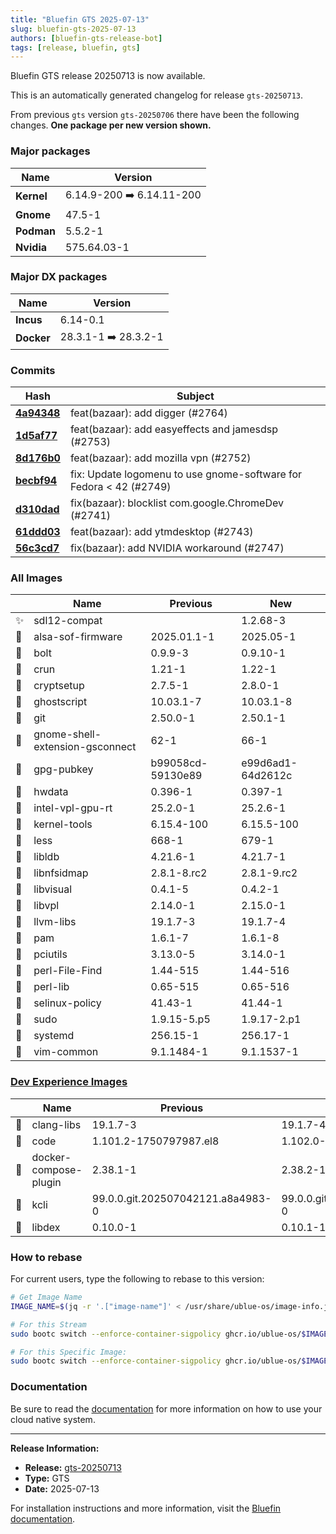 ```yaml
---
title: "Bluefin GTS 2025-07-13"
slug: bluefin-gts-2025-07-13
authors: [bluefin-gts-release-bot]
tags: [release, bluefin, gts]
---
```


Bluefin GTS release 20250713 is now available.

This is an automatically generated changelog for release `gts-20250713`.

From previous `gts` version `gts-20250706` there have been the following changes. **One package per new version shown.**

### Major packages

| Name       | Version                   |
| ---------- | ------------------------- |
| **Kernel** | 6.14.9-200 ➡️ 6.14.11-200 |
| **Gnome**  | 47.5-1                    |
| **Podman** | 5.5.2-1                   |
| **Nvidia** | 575.64.03-1               |

### Major DX packages

| Name       | Version              |
| ---------- | -------------------- |
| **Incus**  | 6.14-0.1             |
| **Docker** | 28.3.1-1 ➡️ 28.3.2-1 |

### Commits

| Hash                                                                                               | Subject                                                            |
| -------------------------------------------------------------------------------------------------- | ------------------------------------------------------------------ |
| **[4a94348](https://github.com/ublue-os/bluefin/commit/4a94348439b40620a2b67ef7fe0f3ba8181db9b2)** | feat(bazaar): add digger (#2764)                                   |
| **[1d5af77](https://github.com/ublue-os/bluefin/commit/1d5af77baf452aa2cb7e973916cf2ea410fbfda8)** | feat(bazaar): add easyeffects and jamesdsp (#2753)                 |
| **[8d176b0](https://github.com/ublue-os/bluefin/commit/8d176b062a4fe82d7022ad992044b8fa6dd24e2a)** | feat(bazaar): add mozilla vpn (#2752)                              |
| **[becbf94](https://github.com/ublue-os/bluefin/commit/becbf940c64fcc6f60f6173d9e654d1d79f0a10d)** | fix: Update logomenu to use gnome-software for Fedora < 42 (#2749) |
| **[d310dad](https://github.com/ublue-os/bluefin/commit/d310dade2e80a4b63a724abf82f5997c93817864)** | fix(bazaar): blocklist com.google.ChromeDev (#2741)                |
| **[61ddd03](https://github.com/ublue-os/bluefin/commit/61ddd03f3b6444cbce56058b8cadd129797e0077)** | feat(bazaar): add ytmdesktop (#2743)                               |
| **[56c3cd7](https://github.com/ublue-os/bluefin/commit/56c3cd763919f2c7b61f4b6e52b90386e43a7ebd)** | fix(bazaar): add NVIDIA workaround (#2747)                         |

### All Images

|     | Name                            | Previous          | New               |
| --- | ------------------------------- | ----------------- | ----------------- |
| ✨  | sdl12-compat                    |                   | 1.2.68-3          |
| 🔄  | alsa-sof-firmware               | 2025.01.1-1       | 2025.05-1         |
| 🔄  | bolt                            | 0.9.9-3           | 0.9.10-1          |
| 🔄  | crun                            | 1.21-1            | 1.22-1            |
| 🔄  | cryptsetup                      | 2.7.5-1           | 2.8.0-1           |
| 🔄  | ghostscript                     | 10.03.1-7         | 10.03.1-8         |
| 🔄  | git                             | 2.50.0-1          | 2.50.1-1          |
| 🔄  | gnome-shell-extension-gsconnect | 62-1              | 66-1              |
| 🔄  | gpg-pubkey                      | b99058cd-59130e89 | e99d6ad1-64d2612c |
| 🔄  | hwdata                          | 0.396-1           | 0.397-1           |
| 🔄  | intel-vpl-gpu-rt                | 25.2.0-1          | 25.2.6-1          |
| 🔄  | kernel-tools                    | 6.15.4-100        | 6.15.5-100        |
| 🔄  | less                            | 668-1             | 679-1             |
| 🔄  | libldb                          | 4.21.6-1          | 4.21.7-1          |
| 🔄  | libnfsidmap                     | 2.8.1-8.rc2       | 2.8.1-9.rc2       |
| 🔄  | libvisual                       | 0.4.1-5           | 0.4.2-1           |
| 🔄  | libvpl                          | 2.14.0-1          | 2.15.0-1          |
| 🔄  | llvm-libs                       | 19.1.7-3          | 19.1.7-4          |
| 🔄  | pam                             | 1.6.1-7           | 1.6.1-8           |
| 🔄  | pciutils                        | 3.13.0-5          | 3.14.0-1          |
| 🔄  | perl-File-Find                  | 1.44-515          | 1.44-516          |
| 🔄  | perl-lib                        | 0.65-515          | 0.65-516          |
| 🔄  | selinux-policy                  | 41.43-1           | 41.44-1           |
| 🔄  | sudo                            | 1.9.15-5.p5       | 1.9.17-2.p1       |
| 🔄  | systemd                         | 256.15-1          | 256.17-1          |
| 🔄  | vim-common                      | 9.1.1484-1        | 9.1.1537-1        |

### [Dev Experience Images](https://docs.projectbluefin.io/bluefin-dx)

|     | Name                  | Previous                          | New                               |
| --- | --------------------- | --------------------------------- | --------------------------------- |
| 🔄  | clang-libs            | 19.1.7-3                          | 19.1.7-4                          |
| 🔄  | code                  | 1.101.2-1750797987.el8            | 1.102.0-1752099924.el8            |
| 🔄  | docker-compose-plugin | 2.38.1-1                          | 2.38.2-1                          |
| 🔄  | kcli                  | 99.0.0.git.202507042121.a8a4983-0 | 99.0.0.git.202507120951.3683b77-0 |
| 🔄  | libdex                | 0.10.0-1                          | 0.10.1-1                          |

### How to rebase

For current users, type the following to rebase to this version:

```bash
# Get Image Name
IMAGE_NAME=$(jq -r '.["image-name"]' < /usr/share/ublue-os/image-info.json)

# For this Stream
sudo bootc switch --enforce-container-sigpolicy ghcr.io/ublue-os/$IMAGE_NAME:gts

# For this Specific Image:
sudo bootc switch --enforce-container-sigpolicy ghcr.io/ublue-os/$IMAGE_NAME:gts-20250713
```

### Documentation

Be sure to read the [documentation](https://docs.projectbluefin.io/) for more information
on how to use your cloud native system.

---

**Release Information:**

- **Release:** [gts-20250713](https://github.com/ublue-os/bluefin/releases/tag/gts-20250713)
- **Type:** GTS
- **Date:** 2025-07-13

For installation instructions and more information, visit the [Bluefin documentation](https://docs.projectbluefin.io/).
